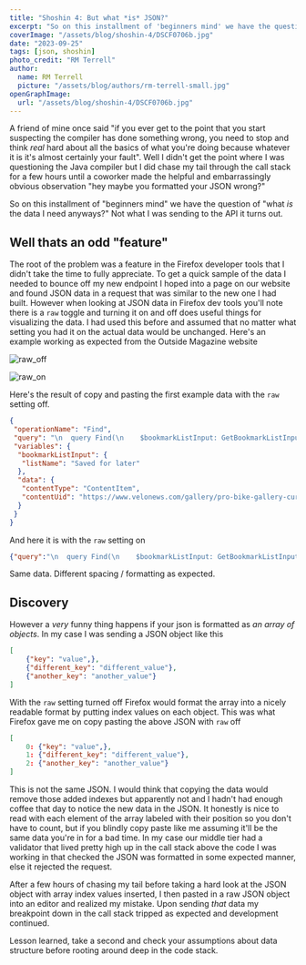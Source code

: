 ```yaml
---
title: "Shoshin 4: But what *is* JSON?"
excerpt: "So on this installment of 'beginners mind' we have the question of 'what *is* the data I need anyways?' Not what I was sending to the API it turns out."
coverImage: "/assets/blog/shoshin-4/DSCF0706b.jpg"
date: "2023-09-25"
tags: [json, shoshin]
photo_credit: "RM Terrell"
author:
  name: RM Terrell
  picture: "/assets/blog/authors/rm-terrell-small.jpg"
openGraphImage:
  url: "/assets/blog/shoshin-4/DSCF0706b.jpg"
---
```


A friend of mine once said "if you ever get to the point that you start suspecting the compiler has done something wrong, you need to stop and think *real* hard about all the basics of what you're doing because whatever it is it's almost certainly your fault". Well I didn't get the point where I was questioning the Java compiler but I did chase my tail through the call stack for a few hours until a coworker made the helpful and embarrassingly obvious observation "hey maybe you formatted your JSON wrong?"

So on this installment of "beginners mind" we have the question of "what *is* the data I need anyways?" Not what I was sending to the API it turns out.

## Well thats an odd "feature"

The root of the problem was a feature in the Firefox developer tools that I didn't take the time to fully appreciate. To get a quick sample of the data I needed to bounce off my new endpoint I hoped into a page on our website and found JSON data in a request that was similar to the new one I had built. However when looking at JSON data in Firefox dev tools you'll note there is a `raw` toggle and turning it on and off does useful things for visualizing the data. I had used this before and assumed that no matter what setting you had it on the actual data would be unchanged. Here's an example working as expected from the Outside Magazine website

![raw_off](/assets/blog/shoshin-4/json.PNG)

![raw_on](/assets/blog/shoshin-4/json2.PNG)

Here's the result of copy and pasting the first example data with the `raw` setting off.

```json
{
 "operationName": "Find",
 "query": "\n  query Find(\n    $bookmarkListInput: GetBookmarkListInput!\n    $data: FindOnListInput!\n  ) {\n    bookmarkList(data: $bookmarkListInput) {\n      find(data: $data) {\n        id\n      }\n    }\n  }\n",
 "variables": {
  "bookmarkListInput": {
   "listName": "Saved for later"
  },
  "data": {
   "contentType": "ContentItem",
   "contentUid": "https://www.velonews.com/gallery/pro-bike-gallery-curtis-whites-cyclocross-nationals-winning-trek-boone-disc/"
  }
 }
}
```

And here it is with the `raw` setting on

```json
{"query":"\n  query Find(\n    $bookmarkListInput: GetBookmarkListInput!\n    $data: FindOnListInput!\n  ) {\n    bookmarkList(data: $bookmarkListInput) {\n      find(data: $data) {\n        id\n      }\n    }\n  }\n","variables":{"data":{"contentType":"ContentItem","contentUid":"https://www.velonews.com/gallery/pro-bike-gallery-curtis-whites-cyclocross-nationals-winning-trek-boone-disc/"},"bookmarkListInput":{"listName":"Saved for later"}},"operationName":"Find"}
```

Same data. Different spacing / formatting as expected.

## Discovery

However a _very_ funny thing happens if your json is formatted as _an array of objects_. In my case I was sending a JSON object like this

```json
[
    {"key": "value",},
    {"different_key": "different_value"},
    {"another_key": "another_value"}
]
```

With the `raw` setting turned off Firefox would format the array into a nicely readable format by putting index values on each object. This was what Firefox gave me on copy pasting the above JSON with `raw` off

```json
[
    0: {"key": "value",},
    1: {"different_key": "different_value"},
    2: {"another_key": "another_value"}
]
```

This is not the same JSON. I would think that copying the data would remove those added indexes but apparently not and I hadn't had enough coffee that day to notice the new data in the JSON. It honestly is nice to read with each element of the array labeled with their position so you don't have to count, but if you blindly copy paste like me assuming it'll be the same data you're in for a bad time. In my case our middle tier had a validator that lived pretty high up in the call stack above the code I was working in that checked the JSON was formatted in some expected manner, else it rejected the request.

After a few hours of chasing my tail before taking a hard look at the JSON object with array index values inserted, I then pasted in a raw JSON object into an editor and realized my mistake. Upon sending _that_ data my breakpoint down in the call stack tripped as expected and development continued.

Lesson learned, take a second and check your assumptions about data structure before rooting around deep in the code stack.
